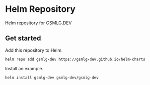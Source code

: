 # Helm Repository

Helm repository for GSMLG.DEV

## Get started

Add this repository to Helm.

```
helm repo add gsmlg-dev https://gsmlg-dev.github.io/helm-charts
```

Install an example.

```
helm install gsmlg-dev gsmlg-dev/gsmlg-dev
```

